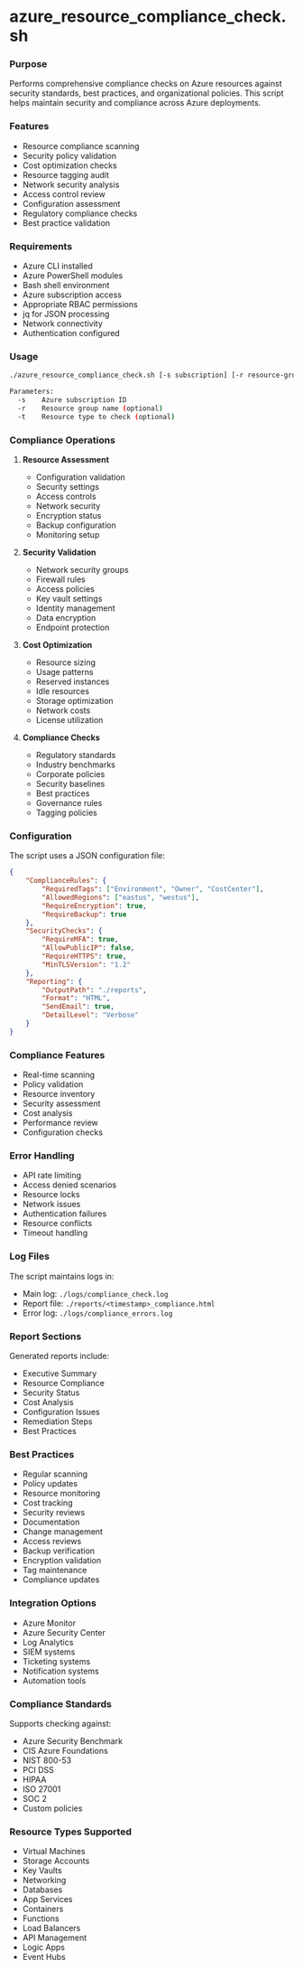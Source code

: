 # azure_resource_compliance_check.sh

### Purpose
Performs comprehensive compliance checks on Azure resources against security standards, best practices, and organizational policies. This script helps maintain security and compliance across Azure deployments.

### Features
- Resource compliance scanning
- Security policy validation
- Cost optimization checks
- Resource tagging audit
- Network security analysis
- Access control review
- Configuration assessment
- Regulatory compliance checks
- Best practice validation

### Requirements
- Azure CLI installed
- Azure PowerShell modules
- Bash shell environment
- Azure subscription access
- Appropriate RBAC permissions
- jq for JSON processing
- Network connectivity
- Authentication configured

### Usage
```bash
./azure_resource_compliance_check.sh [-s subscription] [-r resource-group] [-t type]

Parameters:
  -s    Azure subscription ID
  -r    Resource group name (optional)
  -t    Resource type to check (optional)
```

### Compliance Operations

1. **Resource Assessment**
   - Configuration validation
   - Security settings
   - Access controls
   - Network security
   - Encryption status
   - Backup configuration
   - Monitoring setup

2. **Security Validation**
   - Network security groups
   - Firewall rules
   - Access policies
   - Key vault settings
   - Identity management
   - Data encryption
   - Endpoint protection

3. **Cost Optimization**
   - Resource sizing
   - Usage patterns
   - Reserved instances
   - Idle resources
   - Storage optimization
   - Network costs
   - License utilization

4. **Compliance Checks**
   - Regulatory standards
   - Industry benchmarks
   - Corporate policies
   - Security baselines
   - Best practices
   - Governance rules
   - Tagging policies

### Configuration
The script uses a JSON configuration file:
```json
{
    "ComplianceRules": {
        "RequiredTags": ["Environment", "Owner", "CostCenter"],
        "AllowedRegions": ["eastus", "westus"],
        "RequireEncryption": true,
        "RequireBackup": true
    },
    "SecurityChecks": {
        "RequireMFA": true,
        "AllowPublicIP": false,
        "RequireHTTPS": true,
        "MinTLSVersion": "1.2"
    },
    "Reporting": {
        "OutputPath": "./reports",
        "Format": "HTML",
        "SendEmail": true,
        "DetailLevel": "Verbose"
    }
}
```

### Compliance Features
- Real-time scanning
- Policy validation
- Resource inventory
- Security assessment
- Cost analysis
- Performance review
- Configuration checks

### Error Handling
- API rate limiting
- Access denied scenarios
- Resource locks
- Network issues
- Authentication failures
- Resource conflicts
- Timeout handling

### Log Files
The script maintains logs in:
- Main log: `./logs/compliance_check.log`
- Report file: `./reports/<timestamp>_compliance.html`
- Error log: `./logs/compliance_errors.log`

### Report Sections
Generated reports include:
- Executive Summary
- Resource Compliance
- Security Status
- Cost Analysis
- Configuration Issues
- Remediation Steps
- Best Practices

### Best Practices
- Regular scanning
- Policy updates
- Resource monitoring
- Cost tracking
- Security reviews
- Documentation
- Change management
- Access reviews
- Backup verification
- Encryption validation
- Tag maintenance
- Compliance updates

### Integration Options
- Azure Monitor
- Azure Security Center
- Log Analytics
- SIEM systems
- Ticketing systems
- Notification systems
- Automation tools

### Compliance Standards
Supports checking against:
- Azure Security Benchmark
- CIS Azure Foundations
- NIST 800-53
- PCI DSS
- HIPAA
- ISO 27001
- SOC 2
- Custom policies

### Resource Types Supported
- Virtual Machines
- Storage Accounts
- Key Vaults
- Networking
- Databases
- App Services
- Containers
- Functions
- Load Balancers
- API Management
- Logic Apps
- Event Hubs
